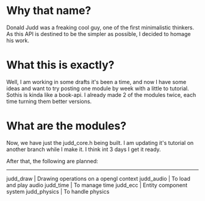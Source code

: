 # Why that name?
Donald Judd was a freaking cool guy, one of the first minimalistic thinkers. As this API is destined to be the simpler as possible, I decided to homage his work.

# What this is exactly?
Well, I am working in some drafts it's been a time, and now I have some ideas and want to try posting one module by week with a little to tutorial. Sothis is kinda like a book-api. I already made 2 of the modules twice, each time turning them better versions.

# What are the modules?

Now, we have just the judd_core.h being built. I am updating it's tutorial on another branch while I make it. I think int 3 days I get it ready.

After that, the following are planned:

----------------
judd_draw | Drawing operations on a opengl context
judd_audio | To load and play audio
judd_time | To manage time
judd_ecc | Entity component system
judd_physics | To handle physics
